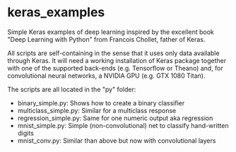 # keras_examples
Simple Keras examples of deep learning inspired by the excellent book "Deep Learning with Python" from Francois Chollet, father of Keras.

All scripts are self-containing in the sense that it uses only data available through Keras. It will need a working installation of Keras package together with one of the supported back-ends (e.g. Tensorflow or Theano) and, for convolutional neural networks, a NVIDIA GPU (e.g. GTX 1080 Titan).

The scripts are all located in the "py" folder:

- binary_simple.py: Shows how to create a binary classifier
- multiclass_simple.py: Similar for a multiclass response
- regression_simple.py: Same for one numeric output aka regression
- mnist_simple.py: Simple (non-convolutional) net to classify hand-written digits 
- mnist_conv.py: Similar than above but now with convolutional layers
